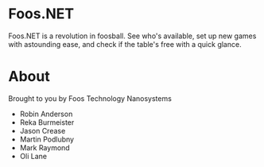 Foos.NET
=======

Foos.NET is a revolution in foosball. See who's available, set up new games with astounding ease, and check if the table's free with a quick glance.


About
======

Brought to you by Foos Technology Nanosystems

* Robin Anderson
* Reka Burmeister
* Jason Crease
* Martin Podlubny
* Mark Raymond
* Oli Lane
